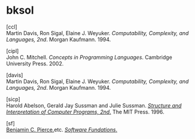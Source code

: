 # bksol

[ccl]  
Martin Davis, Ron Sigal, Elaine J. Weyuker. 
*Computability, Complexity, and Languages, 2nd*. 
Morgan Kaufmann. 1994.  

[cipl]  
John C. Mitchell. 
*Concepts in Programming Languages*. 
Cambridge University Press. 2002.

[davis]  
Martin Davis, Ron Sigal, Elaine J. Weyuker. 
*Computability, Complexity, and Languages, 2nd*. 
Morgan Kaufmann. 1994.  

[sicp]  
Harold Abelson, Gerald Jay Sussman and Julie Sussman. 
[*Structure and Interpretation of Computer Programs, 2nd*.](https://mitpress.mit.edu/sicp/) 
The MIT Press. 1996.

[sf]  
[Benjamin C. Pierce.](http://www.cis.upenn.edu/~bcpierce/)etc. 
[*Software Fundations*.](http://www.cis.upenn.edu/~bcpierce/sf/current/index.html) 